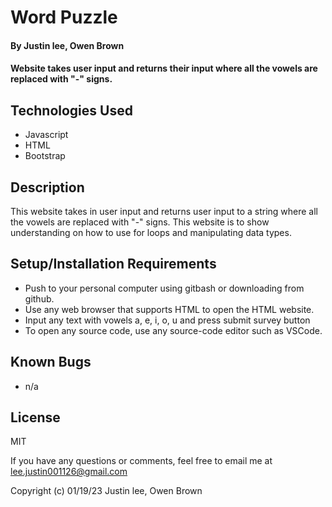 # Word Puzzle

#### By Justin lee, Owen Brown

#### Website takes user input and returns their input where all the vowels are replaced with "-" signs.

## Technologies Used

* Javascript
* HTML
* Bootstrap

## Description

This website takes in user input and returns user input to a string where all the vowels are replaced with "-" signs. This website is to show understanding on how to use for loops and manipulating data types.

## Setup/Installation Requirements

* Push to your personal computer using gitbash or downloading from github.
* Use any web browser that supports HTML to open the HTML website.
* Input any text with vowels a, e, i, o, u and press submit survey button
* To open any source code, use any source-code editor such as VSCode.

## Known Bugs

* n/a

## License

MIT

If you have any questions or comments, feel free to email me at lee.justin001126@gmail.com

Copyright (c) 01/19/23 Justin lee, Owen Brown